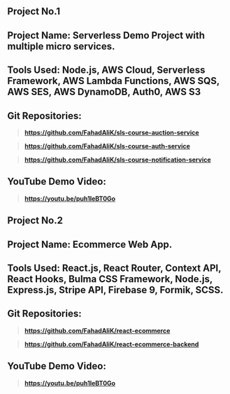 ## Project No.1
## Project Name: Serverless Demo Project with multiple micro services.
## Tools Used: Node.js, AWS Cloud, Serverless Framework, AWS Lambda Functions, AWS SQS, AWS SES, AWS DynamoDB, Auth0, AWS S3
## Git Repositories:
  >**https://github.com/FahadAliK/sls-course-auction-service**
  
  >**https://github.com/FahadAliK/sls-course-auth-service**
  
  >**https://github.com/FahadAliK/sls-course-notification-service**
## YouTube Demo Video:
  >**https://youtu.be/puh1leBT0Go**

## Project No.2
## Project Name: Ecommerce Web App.
## Tools Used: React.js, React Router, Context API, React Hooks, Bulma CSS Framework, Node.js, Express.js, Stripe API, Firebase 9, Formik, SCSS.
## Git Repositories:
  >**https://github.com/FahadAliK/react-ecommerce**
  
  >**https://github.com/FahadAliK/react-ecommerce-backend**
## YouTube Demo Video:
  >**https://youtu.be/puh1leBT0Go**
